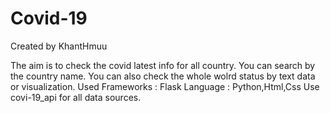 # Covid-19
Created by KhantHmuu

The aim is to check the covid latest info for all country.
You can search by the country name. You can also check the
whole wolrd status by text data or visualization.
Used Frameworks : Flask 
Language : Python,Html,Css
Use covi-19_api for all data sources.
